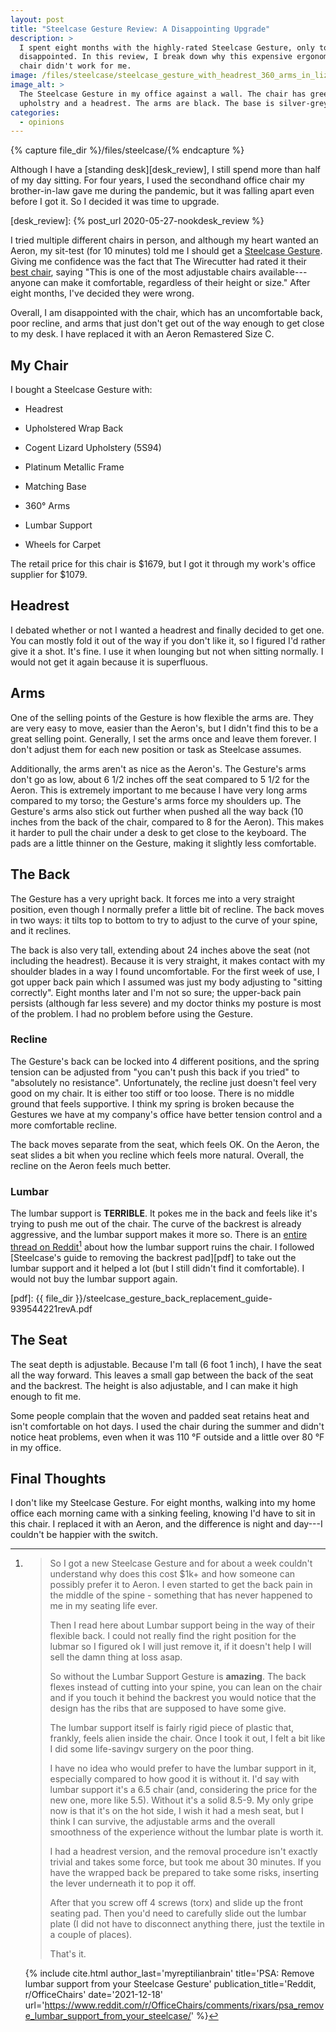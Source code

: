 ```yaml
---
layout: post
title: "Steelcase Gesture Review: A Disappointing Upgrade"
description: >
  I spent eight months with the highly-rated Steelcase Gesture, only to be
  disappointed. In this review, I break down why this expensive ergonomic
  chair didn't work for me.
image: /files/steelcase/steelcase_gesture_with_headrest_360_arms_in_lizard.jpg
image_alt: >
  The Steelcase Gesture in my office against a wall. The chair has green
  upholstry and a headrest. The arms are black. The base is silver-grey.
categories:
  - opinions
---
```


{% capture file_dir %}/files/steelcase/{% endcapture %}

Although I have a [standing desk][desk_review], I still spend more than half
of my day sitting. For four years, I used the secondhand office chair my
brother-in-law gave me during the pandemic, but it was falling apart even
before I got it. So I decided it was time to upgrade.

[desk_review]: {% post_url 2020-05-27-nookdesk_review %}

I tried multiple different chairs in person, and although my heart wanted an
Aeron, my sit-test (for 10 minutes) told me I should get a [Steelcase
Gesture][sc_gesture]. Giving me confidence was the fact that The Wirecutter
had rated it their [best chair][wirecutter], saying "This is one of the most
adjustable chairs available---anyone can make it comfortable, regardless of
their height or size." After eight months, I've decided they were wrong.

[sc_gesture]: https://store.steelcase.com/gesture
[wirecutter]: https://www.nytimes.com/wirecutter/reviews/best-office-chair/

Overall, I am disappointed with the chair, which has an uncomfortable back,
poor recline, and arms that just don't get out of the way enough to get close
to my desk. I have replaced it with an Aeron Remastered Size C.

## My Chair

I bought a Steelcase Gesture with:

- Headrest

- Upholstered Wrap Back

- Cogent Lizard Upholstery (5S94)

- Platinum Metallic Frame

- Matching Base

- 360° Arms

- Lumbar Support

- Wheels for Carpet

The retail price for this chair is $1679, but I got it through my work's
office supplier for $1079.

## Headrest

I debated whether or not I wanted a headrest and finally decided to get one.
You can mostly fold it out of the way if you don't like it, so I figured I'd
rather give it a shot. It's fine. I use it when lounging but not when sitting
normally. I would not get it again because it is superfluous.

## Arms

One of the selling points of the Gesture is how flexible the arms are. They
are very easy to move, easier than the Aeron's, but I didn't find this to be a
great selling point. Generally, I set the arms once and leave them forever. I
don't adjust them for each new position or task as Steelcase assumes.

Additionally, the arms aren't as nice as the Aeron's. The Gesture's arms don't
go as low, about 6 1/2 inches off the seat compared to 5 1/2 for the Aeron.
This is extremely important to me because I have very long arms compared to my
torso; the Gesture's arms force my shoulders up. The Gesture's arms also stick
out further when pushed all the way back (10 inches from the back of the
chair, compared to 8 for the Aeron). This makes it harder to pull the chair
under a desk to get close to the keyboard. The pads are a little thinner on
the Gesture, making it slightly less comfortable.

## The Back

The Gesture has a very upright back. It forces me into a very straight
position, even though I normally prefer a little bit of recline. The back
moves in two ways: it tilts top to bottom to try to adjust to the curve of
your spine, and it reclines.

The back is also very tall, extending about 24 inches above the seat (not
including the headrest). Because it is very straight, it makes contact with my
shoulder blades in a way I found uncomfortable. For the first week of use, I
got upper back pain which I assumed was just my body adjusting to "sitting
correctly". Eight months later and I'm not so sure; the upper-back pain
persists (although far less severe) and my doctor thinks my posture is most of
the problem. I had no problem before using the Gesture.

### Recline

The Gesture's back can be locked into 4 different positions, and the spring
tension can be adjusted from "you can't push this back if you tried" to
"absolutely no resistance". Unfortunately, the recline just doesn't feel very
good on my chair. It is either too stiff or too loose. There is no middle
ground that feels supportive. I think my spring is broken because the Gestures
we have at my company's office have better tension control and a more
comfortable recline.

The back moves separate from the seat, which feels OK. On the Aeron, the seat
slides a bit when you recline which feels more natural. Overall, the recline
on the Aeron feels much better.

### Lumbar

The lumbar support is **TERRIBLE**. It pokes me in the back and feels like
it's trying to push me out of the chair. The curve of the backrest is already
aggressive, and the lumbar support makes it more so. There is an [entire
thread on Reddit][reddit][^reddit] about how the lumbar support ruins the
chair. I followed [Steelcase's guide to removing the backrest pad][pdf] to
take out the lumbar support and it helped a lot (but I still didn't find it
comfortable). I would not buy the lumbar support again.

[reddit]: https://www.reddit.com/r/OfficeChairs/comments/rixars/psa_remove_lumbar_support_from_your_steelcase/
[pdf]: {{ file_dir }}/steelcase_gesture_back_replacement_guide-939544221revA.pdf

[^reddit]: 
    > So I got a new Steelcase Gesture and for about a week couldn't
    > understand why does this cost $1k+ and how someone can possibly prefer
    > it to Aeron. I even started to get the back pain in the middle of the
    > spine - something that has never happened to me in my seating life ever.
    > 
    > Then I read here about Lumbar support being in the way of their flexible
    > back. I could not really find the right position for the lubmar so I
    > figured ok I will just remove it, if it doesn't help I will sell the
    > damn thing at loss asap.
    > 
    > So without the Lumbar Support Gesture is **amazing**. The back flexes
    > instead of cutting into your spine, you can lean on the chair and if you
    > touch it behind the backrest you would notice that the design has the
    > ribs that are supposed to have some give.
    > 
    > The lumbar support itself is fairly rigid piece of plastic that,
    > frankly, feels alien inside the chair. Once I took it out, I felt a bit
    > like I did some life-savingv surgery on the poor thing.
    > 
    > I have no idea who would prefer to have the lumbar support in it,
    > especially compared to how good it is without it. I'd say with lumbar
    > support it's a 6.5 chair (and, considering the price for the new one,
    > more like 5.5). Without it's a solid 8.5-9. My only gripe now is that
    > it's on the hot side, I wish it had a mesh seat, but I think I can
    > survive, the adjustable arms and the overall smoothness of the
    > experience without the lumbar plate is worth it.
    > 
    > I had a headrest version, and the removal procedure isn't exactly
    > trivial and takes some force, but took me about 30 minutes. If you have
    > the wrapped back be prepared to take some risks, inserting the lever
    > underneath it to pop it off.
    > 
    > After that you screw off 4 screws (torx) and slide up the front seating
    > pad. Then you'd need to carefully slide out the lumbar plate (I did not
    > have to disconnect anything there, just the textile in a couple of
    > places).
    > 
    > That's it.

    {% include cite.html
      author_last='myreptilianbrain'
      title='PSA: Remove lumbar support from your Steelcase Gesture'
      publication_title='Reddit, r/OfficeChairs'
      date='2021-12-18'
      url='https://www.reddit.com/r/OfficeChairs/comments/rixars/psa_remove_lumbar_support_from_your_steelcase/'
    %}

## The Seat

The seat depth is adjustable. Because I'm tall (6 foot 1 inch), I have the
seat all the way forward. This leaves a small gap between the back of the seat
and the backrest. The height is also adjustable, and I can make it high enough
to fit me.

Some people complain that the woven and padded seat retains heat and isn't
comfortable on hot days. I used the chair during the summer and didn't notice
heat problems, even when it was 110 °F outside and a little over 80 °F in my
office.

## Final Thoughts

I don't like my Steelcase Gesture. For eight months, walking into my home
office each morning came with a sinking feeling, knowing I'd have to sit in
this chair. I replaced it with an Aeron, and the difference is night and
day---I couldn't be happier with the switch.
